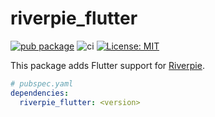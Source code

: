 # riverpie_flutter

[![pub package](https://img.shields.io/pub/v/riverpie_flutter.svg)](https://pub.dev/packages/riverpie_flutter)
![ci](https://github.com/Tienisto/riverpie/actions/workflows/ci.yml/badge.svg)
[![License: MIT](https://img.shields.io/badge/License-MIT-yellow.svg)](https://opensource.org/licenses/MIT)

This package adds Flutter support for [Riverpie](https://pub.dev/packages/riverpie).

```yaml
# pubspec.yaml
dependencies:
  riverpie_flutter: <version>
```
